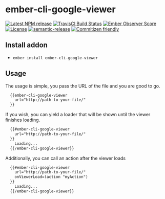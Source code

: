 # ember-cli-google-viewer

[![Latest NPM release][npm-badge]][npm-badge-url]
[![TravisCI Build Status][travis-badge]][travis-badge-url]
[![Ember Observer Score][ember-observer-badge]][ember-observer-badge-url]
[![License][license-badge]][license-badge-url]
[![semantic-release](https://img.shields.io/badge/%20%20%F0%9F%93%A6%F0%9F%9A%80-semantic--release-e10079.svg)](https://github.com/semantic-release/semantic-release)
[![Commitizen friendly](https://img.shields.io/badge/commitizen-friendly-brightgreen.svg)](http://commitizen.github.io/cz-cli/)


[npm-badge]: https://img.shields.io/npm/v/ember-cli-google-viewer.svg
[npm-badge-url]: https://www.npmjs.com/package/ember-cli-google-viewer
[travis-badge]: https://img.shields.io/travis/ntgussoni/ember-cli-google-viewer/master.svg?label=TravisCI
[travis-badge-url]: https://travis-ci.org/ntgussoni/ember-cli-google-viewer
[ember-observer-badge]: http://emberobserver.com/badges/ember-cli-google-viewer.svg
[ember-observer-badge-url]: http://emberobserver.com/addons/ember-cli-google-viewer
[license-badge]: https://img.shields.io/npm/l/ember-cli-google-viewer.svg
[license-badge-url]: LICENSE.md

## Install addon

* `ember install ember-cli-google-viewer`


## Usage
The usage is simple, you pass the URL of the file and you are good to go.

```html
  {{ember-cli-google-viewer
    url="http://path-to-your-file/"
  }}
```

If you wish, you can yield a loader that will be shown until the viewer finishes loading.

```html
  {{#ember-cli-google-viewer
    url="http://path-to-your-file/"
  }}
    Loading...
  {{/ember-cli-google-viewer}}
```

Additionally, you can call an action after the viewer loads

```html
  {{#ember-cli-google-viewer
    url="http://path-to-your-file/"
    onViewerLoad=(action "myAction")
  }}
    Loading...
  {{/ember-cli-google-viewer}}
```
